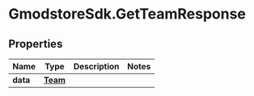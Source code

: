 # GmodstoreSdk.GetTeamResponse

## Properties

Name | Type | Description | Notes
------------ | ------------- | ------------- | -------------
**data** | [**Team**](Team.md) |  | 


